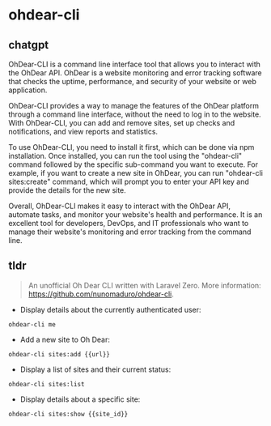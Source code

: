 # ohdear-cli 
## chatgpt 
OhDear-CLI is a command line interface tool that allows you to interact with the OhDear API. OhDear is a website monitoring and error tracking software that checks the uptime, performance, and security of your website or web application. 

OhDear-CLI provides a way to manage the features of the OhDear platform through a command line interface, without the need to log in to the website. With OhDear-CLI, you can add and remove sites, set up checks and notifications, and view reports and statistics.

To use OhDear-CLI, you need to install it first, which can be done via npm installation. Once installed, you can run the tool using the "ohdear-cli" command followed by the specific sub-command you want to execute. For example, if you want to create a new site in OhDear, you can run "ohdear-cli sites:create" command, which will prompt you to enter your API key and provide the details for the new site.

Overall, OhDear-CLI makes it easy to interact with the OhDear API, automate tasks, and monitor your website's health and performance. It is an excellent tool for developers, DevOps, and IT professionals who want to manage their website's monitoring and error tracking from the command line. 

## tldr 
 
> An unofficial Oh Dear CLI written with Laravel Zero.
> More information: <https://github.com/nunomaduro/ohdear-cli>.

- Display details about the currently authenticated user:

`ohdear-cli me`

- Add a new site to Oh Dear:

`ohdear-cli sites:add {{url}}`

- Display a list of sites and their current status:

`ohdear-cli sites:list`

- Display details about a specific site:

`ohdear-cli sites:show {{site_id}}`
